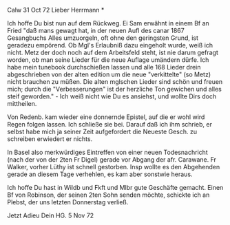  Calw 31 Oct 72
Lieber Herrmann <Mogl>*

Ich hoffe Du bist nun auf dem Rückweg. Ei Sam erwähnt in einem Bf an Fried "daß mans gewagt hat, in der neuen Aufl des canar 1867 Gesangbuchs Alles umzuorgeln, oft ohne den geringsten Grund, ist geradezu empörend. Ob Mgl's Erlaubniß dazu eingeholt wurde, weiß ich nicht. Metz der doch noch auf dem Arbeitsfeld steht, ist nie darum gefragt worden, ob man seine Lieder für die neue Auflage umändern dürfe. Ich habe mein tunebook durchschießen lassen und alle 168 Lieder drein abgeschrieben von der alten edition um die neue "verkittelte" (so Metz) nicht brauchen zu müßen. Die alten mglschen Lieder sind schön und freuen mich; durch die "Verbesserungen" ist der herzliche Ton gewichen und alles steif geworden." - Ich weiß nicht wie Du es ansiehst, und wollte Dirs doch mittheilen.

Von Redenb. kam wieder eine donnernde Epistel, auf die er wohl wird Regen folgen lassen. Ich schließe sie bei. Darauf daß ich ihm schrieb, er selbst habe mich ja seiner Zeit aufgefordert die Neueste Gesch. zu schreiben erwiedert er nichts.

In Basel also merkwürdiges Eintreffen von einer neuen Todesnachricht (nach der von der 2ten Fr Digel) gerade vor Abgang der afr. Carawane. Fr Walker, vorher Lüthy ist schnell gestorben. Insp wollte es den Abgehenden gerade an diesem Tage verhehlen, es kam aber sonstwie heraus.

Ich hoffe Du hast in Wildb und Fkft und Mlbr gute Geschäfte gemacht. Einen Bf von Robinson, der seinen 2ten Sohn senden möchte, schickte ich an Plebst, der uns letzten Donnerstag verließ.

 Jetzt Adieu
 Dein HG.
5 Nov 72
